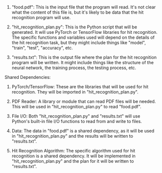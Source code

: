 1. "food.pdf": This is the input file that the program will read. It's not clear what the content of this file is, but it's likely to be data that the hit recognition program will use.

2. "hit_recognition_plan.py": This is the Python script that will be generated. It will use PyTorch or TensorFlow libraries for hit recognition. The specific functions and variables used will depend on the details of the hit recognition task, but they might include things like "model", "train", "test", "accuracy", etc.

3. "results.txt": This is the output file where the plan for the hit recognition program will be written. It might include things like the structure of the neural network, the training process, the testing process, etc.

Shared Dependencies:

1. PyTorch/TensorFlow: These are the libraries that will be used for hit recognition. They will be imported in "hit_recognition_plan.py".

2. PDF Reader: A library or module that can read PDF files will be needed. This will be used in "hit_recognition_plan.py" to read "food.pdf".

3. File I/O: Both "hit_recognition_plan.py" and "results.txt" will use Python's built-in file I/O functions to read from and write to files.

4. Data: The data in "food.pdf" is a shared dependency, as it will be used in "hit_recognition_plan.py" and the results will be written to "results.txt".

5. Hit Recognition Algorithm: The specific algorithm used for hit recognition is a shared dependency. It will be implemented in "hit_recognition_plan.py" and the plan for it will be written to "results.txt".